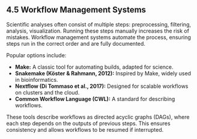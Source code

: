 ## 4.5 Workflow Management Systems

Scientific analyses often consist of multiple steps: preprocessing, filtering, analysis, visualization. Running these steps manually increases the risk of mistakes. Workflow management systems automate the process, ensuring steps run in the correct order and are fully documented.

Popular options include:

- **Make:** A classic tool for automating builds, adapted for science.
- **Snakemake (Köster & Rahmann, 2012):** Inspired by Make, widely used in bioinformatics.
- **Nextflow (Di Tommaso et al., 2017):** Designed for scalable workflows on clusters and the cloud.
- **Common Workflow Language (CWL):** A standard for describing workflows.

These tools describe workflows as directed acyclic graphs (DAGs), where each step depends on the outputs of previous steps. This ensures consistency and allows workflows to be resumed if interrupted.
